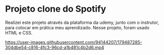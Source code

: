 <h1>Projeto clone do Spotify</h1>
<p>Realizei este projeto através da plataforma da udemy, junto com o instrutor, para colocar em prática meu aprendizado.
Nesse projeto, foram usado HTML e CSS.</p>


https://user-images.githubusercontent.com/94144207/179487285-304dbe54-c816-4fc3-96cd-a1b481c4b2d6.mp4

